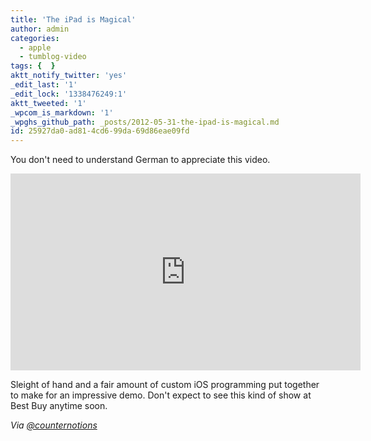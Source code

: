 ```yaml
---
title: 'The iPad is Magical'
author: admin
categories:
  - apple
  - tumblog-video
tags: {  }
aktt_notify_twitter: 'yes'
_edit_last: '1'
_edit_lock: '1338476249:1'
aktt_tweeted: '1'
_wpcom_is_markdown: '1'
_wpghs_github_path: _posts/2012-05-31-the-ipad-is-magical.md
id: 25927da0-ad81-4cd6-99da-69d86eae09fd
---
```

<p>You don't need to understand German to appreciate this video.</p>
<p><iframe width="560" height="315" src="http://www.youtube.com/embed/32bUIa--6GM" frameborder="0" allowfullscreen></iframe></p>
<p>Sleight of hand and a fair amount of custom iOS programming put together to make for an impressive demo. Don't expect to see this kind of show at Best Buy anytime soon.</p>
<p><em>Via <a href="https://twitter.com/counternotions/status/208128050527875072">@counternotions</a></em></p>
